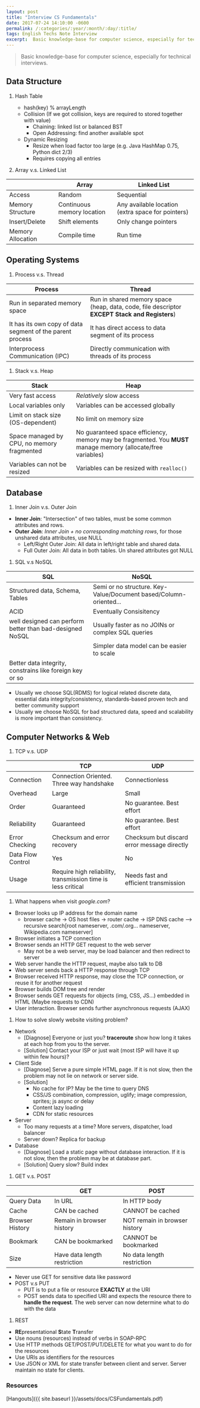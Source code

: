 ```yaml
---
layout: post
title: "Interview CS Fundamentals"
date: 2017-07-24 14:10:00 -0600
permalink: /:categories/:year/:month/:day/:title/
tags: English Techs Note Interview
excerpt:  Basic knowledge-base for computer science, especially for technical interviews.
---
```


> Basic knowledge-base for computer science, especially for technical interviews.

## Data Structure

1. Hash Table
    - hash(key) % arrayLength
    - Collision (If we got collision, keys are required to stored together with value)
        - Chaining: linked list or balanced BST
        - Open Addressing: find another available spot
    - Dynamic Resizing
        - Resize when load factor too large (e.g. Java HashMap 0.75, Python dict 2/3)
        - Requires copying all entries

1. Array v.s. Linked List

  ||Array|Linked List|
  |---|---|---|
  |Access|Random|Sequential|
  |Memory Structure|Continuous memory location|Any available location (extra space for pointers)|
  |Insert/Delete|Shift elements|Only change pointers|
  |Memory Allocation|Compile time|Run time|

## Operating Systems

1. Process v.s. Thread

  |Process|Thread|
  |---|---|
  |Run in separated memory space|Run in shared memory space (heap, data, code, file descriptor **EXCEPT Stack and Registers**)|
  |It has its own copy of data segment of the parent process|It has direct access to data segment of its process|
  |Interprocess Communication (IPC)|Directly communication with threads of its process|

1. Stack v.s. Heap

  |Stack|Heap|
  |---|---|
  |Very fast access|*Relatively* slow access|
  |Local variables only|Variables can be accessed globally|
  |Limit on stack size (OS-dependent)|No limit on memory size|
  |Space managed by CPU, no memory fragmented|No guaranteed space efficiency, memory may be fragmented. You **MUST** manage memory (allocate/free variables)|
  |Variables can not be resized|Variables can be resized with `realloc()`|

## Database

1. Inner Join v.s. Outer Join

  - **Inner Join**: "Intersection" of two tables, must be some common attributes and rows.
  - **Outer Join**: *Inner Join + no corresponding matching rows*, for those unshared data attributes, use NULL
    - Left/Right Outer Join: All data in left/right table and shared data.
    - Full Outer Join: All data in both tables. Un shared attributes got NULL

1. SQL v.s NoSQL

  |SQL|NoSQL|
  |---|---|
  |Structured data, Schema, Tables|Semi or no structure. Key-Value/Document based/Column-oriented...|
  |ACID|Eventually Consisitency|
  |well designed can perform better than bad-designed NoSQL|Usually faster as no JOINs or complex SQL queries|
  ||Simpler data model can be easier to scale|
  |Better data integrity, constrains like foreign key or so||

  - Usually we choose SQL(RDMS) for logical related discrete data, essential data integrity/consistency, standards-based proven tech and better community support
  - Usually we choose NoSQL for bad structured data, speed and scalability is more important than consistency.

## Computer Networks & Web

1. TCP v.s. UDP

  ||TCP|UDP|
  |---|---|---|
  |Connection|Connection Oriented. Three way handshake|Connectionless|
  |Overhead|Large|Small|
  |Order|Guaranteed|No guarantee. Best effort|
  |Reliability|Guaranteed|No guarantee. Best effort|
  |Error Checking|Checksum and error recovery|Checksum but discard error message directly|
  |Data Flow Control|Yes|No|
  |Usage|Require high reliability, transmission time is less critical|Needs fast and efficient transmission|

1. What happens when visit *google.com*?
  - Browser looks up IP address for the domain name
    - browser cache -> OS host files -> router cache -> ISP DNS cache –> recursive search[root nameserver, .com/.org... nameserver, Wikipedia.com nameserver]
  - Browser initiates a TCP connection
  - Browser sends an HTTP GET request to the web server
    - May not be a web server, may be load balancer and then redirect to server
  - Web server handle the HTTP request, maybe also talk to DB
  - Web server sends back a HTTP response through TCP
  - Browser received HTTP response, may close the TCP connection, or reuse it for another request
  - Browser builds DOM tree and render
  - Browser sends GET requests for objects (img, CSS, JS...) embedded in HTML (Maybe requests to CDN)
  - User interaction. Browser sends further asynchronous requests (AJAX)

1. How to solve slowly website visiting problem?
  - Network
    - [Diagnose] Everyone or just you? **traceroute** show how long it takes at each hop from you to the server.
    - [Solution] Contact your ISP or just wait (most ISP will have it up within few hours)?
  - Client Side
    - [Diagnose] Serve a pure simple HTML page. If it is not slow, then the problem may not lie on network or server side.
    - [Solution]
      - No cache for IP? May be the time to query DNS
      - CSS/JS combination, compression, uglify; image compression, sprites; js async or delay
      - Content lazy loading
      - CDN for static resources
  - Server
    - Too many requests at a time? More servers, dispatcher, load balancer
    - Server down? Replica for backup
  - Database
    - [Diagnose] Load a static page without database interaction. If it is not slow, then the problem may be at database part.
    - [Solution] Query slow? Build index

1. GET v.s. POST

  ||GET|POST|
  |---|---|---|
  |Query Data|In URL|In HTTP body|
  |Cache|CAN be cached|CANNOT be cached|
  |Browser History|Remain in browser history|NOT remain in browser history|
  |Bookmark|CAN be bookmarked|CANNOT be bookmarked|
  |Size|Have data length restriction|No data length restriction|

  - Never use GET for sensitive data like password
  - POST v.s PUT
    - PUT is to put a file or resource **EXACTLY** at the URI
    - POST sends data to specified URI and expects the resource there to **handle the request**. The web server can now determine what to do with the data

1. REST
  - **RE**presentational **S**tate **T**ransfer
  - Use nouns (resources) instead of verbs in SOAP-RPC
  - Use HTTP methods GET/POST/PUT/DELETE for what you want to do for the resources
  - Use URIs as identifiers for the resources
  - Use JSON or XML for state transfer between client and server. Server maintain no state for clients.

### Resources

[Hangouts]({{ site.baseurl }}/assets/docs/CSFundamentals.pdf)

